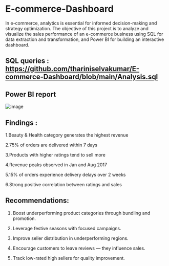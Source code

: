 # E-commerce-Dashboard
In e-commerce, analytics is essential for informed decision-making and strategy optimization. The objective of this project is to analyze and visualize the sales performance of an e-commerce business using SQL for data extraction and transformation, and Power BI for building an interactive dashboard. 

## SQL queries : https://github.com/thariniselvakumar/E-commerce-Dashboard/blob/main/Analysis.sql 


## Power BI report 
![image](https://github.com/user-attachments/assets/6b4a6f2b-7083-41d4-b499-92827f137078)

## Findings :
1.Beauty & Health category generates the highest revenue

2.75% of orders are delivered within 7 days

3.Products with higher ratings tend to sell more

4.Revenue peaks observed in Jan and Aug 2017

5.15% of orders experience delivery delays over 2 weeks

6.Strong positive correlation between ratings and sales


## Recommendations:
1. Boost underperforming product categories through bundling and
promotion.

3. Leverage festive seasons with focused campaigns.
   
5. Improve seller distribution in underperforming regions.
  
7. Encourage customers to leave reviews — they influence sales.
 
9. Track low-rated high sellers for quality improvement.
